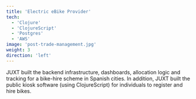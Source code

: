 ```yaml
---
title: 'Electric eBike Provider'
tech:
  - 'Clojure'
  - 'ClojureScript'
  - 'Postgres'
  - 'AWS'
image: 'post-trade-management.jpg'
weight: 3
direction: 'left'
---
```


JUXT built the backend infrastructure, dashboards, allocation logic and tracking for a bike-hire scheme in Spanish cities. In addition, JUXT built the public kiosk software (using ClojureScript) for individuals to register and hire bikes.
